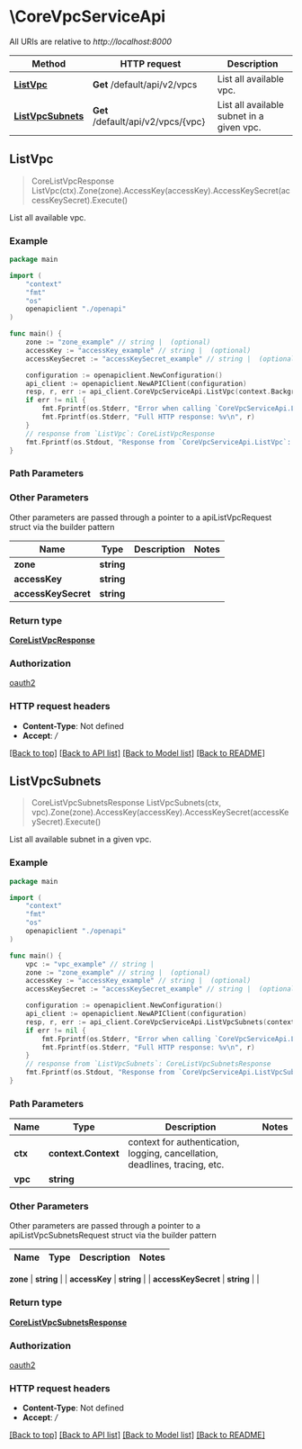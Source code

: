 # \CoreVpcServiceApi

All URIs are relative to *http://localhost:8000*

Method | HTTP request | Description
------------- | ------------- | -------------
[**ListVpc**](CoreVpcServiceApi.md#ListVpc) | **Get** /default/api/v2/vpcs | List all available vpc.
[**ListVpcSubnets**](CoreVpcServiceApi.md#ListVpcSubnets) | **Get** /default/api/v2/vpcs/{vpc} | List all available subnet in a given vpc.



## ListVpc

> CoreListVpcResponse ListVpc(ctx).Zone(zone).AccessKey(accessKey).AccessKeySecret(accessKeySecret).Execute()

List all available vpc.

### Example

```go
package main

import (
    "context"
    "fmt"
    "os"
    openapiclient "./openapi"
)

func main() {
    zone := "zone_example" // string |  (optional)
    accessKey := "accessKey_example" // string |  (optional)
    accessKeySecret := "accessKeySecret_example" // string |  (optional)

    configuration := openapiclient.NewConfiguration()
    api_client := openapiclient.NewAPIClient(configuration)
    resp, r, err := api_client.CoreVpcServiceApi.ListVpc(context.Background()).Zone(zone).AccessKey(accessKey).AccessKeySecret(accessKeySecret).Execute()
    if err != nil {
        fmt.Fprintf(os.Stderr, "Error when calling `CoreVpcServiceApi.ListVpc``: %v\n", err)
        fmt.Fprintf(os.Stderr, "Full HTTP response: %v\n", r)
    }
    // response from `ListVpc`: CoreListVpcResponse
    fmt.Fprintf(os.Stdout, "Response from `CoreVpcServiceApi.ListVpc`: %v\n", resp)
}
```

### Path Parameters



### Other Parameters

Other parameters are passed through a pointer to a apiListVpcRequest struct via the builder pattern


Name | Type | Description  | Notes
------------- | ------------- | ------------- | -------------
 **zone** | **string** |  | 
 **accessKey** | **string** |  | 
 **accessKeySecret** | **string** |  | 

### Return type

[**CoreListVpcResponse**](CoreListVpcResponse.md)

### Authorization

[oauth2](../README.md#oauth2)

### HTTP request headers

- **Content-Type**: Not defined
- **Accept**: */*

[[Back to top]](#) [[Back to API list]](../README.md#documentation-for-api-endpoints)
[[Back to Model list]](../README.md#documentation-for-models)
[[Back to README]](../README.md)


## ListVpcSubnets

> CoreListVpcSubnetsResponse ListVpcSubnets(ctx, vpc).Zone(zone).AccessKey(accessKey).AccessKeySecret(accessKeySecret).Execute()

List all available subnet in a given vpc.

### Example

```go
package main

import (
    "context"
    "fmt"
    "os"
    openapiclient "./openapi"
)

func main() {
    vpc := "vpc_example" // string | 
    zone := "zone_example" // string |  (optional)
    accessKey := "accessKey_example" // string |  (optional)
    accessKeySecret := "accessKeySecret_example" // string |  (optional)

    configuration := openapiclient.NewConfiguration()
    api_client := openapiclient.NewAPIClient(configuration)
    resp, r, err := api_client.CoreVpcServiceApi.ListVpcSubnets(context.Background(), vpc).Zone(zone).AccessKey(accessKey).AccessKeySecret(accessKeySecret).Execute()
    if err != nil {
        fmt.Fprintf(os.Stderr, "Error when calling `CoreVpcServiceApi.ListVpcSubnets``: %v\n", err)
        fmt.Fprintf(os.Stderr, "Full HTTP response: %v\n", r)
    }
    // response from `ListVpcSubnets`: CoreListVpcSubnetsResponse
    fmt.Fprintf(os.Stdout, "Response from `CoreVpcServiceApi.ListVpcSubnets`: %v\n", resp)
}
```

### Path Parameters


Name | Type | Description  | Notes
------------- | ------------- | ------------- | -------------
**ctx** | **context.Context** | context for authentication, logging, cancellation, deadlines, tracing, etc.
**vpc** | **string** |  | 

### Other Parameters

Other parameters are passed through a pointer to a apiListVpcSubnetsRequest struct via the builder pattern


Name | Type | Description  | Notes
------------- | ------------- | ------------- | -------------

 **zone** | **string** |  | 
 **accessKey** | **string** |  | 
 **accessKeySecret** | **string** |  | 

### Return type

[**CoreListVpcSubnetsResponse**](CoreListVpcSubnetsResponse.md)

### Authorization

[oauth2](../README.md#oauth2)

### HTTP request headers

- **Content-Type**: Not defined
- **Accept**: */*

[[Back to top]](#) [[Back to API list]](../README.md#documentation-for-api-endpoints)
[[Back to Model list]](../README.md#documentation-for-models)
[[Back to README]](../README.md)


